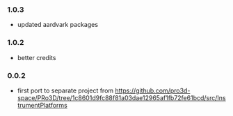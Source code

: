 ### 1.0.3
* updated aardvark packages

### 1.0.2 
* better credits  
  
### 0.0.2
* first port to separate project from https://github.com/pro3d-space/PRo3D/tree/1c8601d9fc88f81a03dae12965af1fb72fe61bcd/src/InstrumentPlatforms 